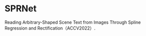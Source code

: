 # SPRNet
Reading Arbitrary-Shaped Scene Text from Images Through Spline Regression and Rectification（ACCV2022）.

